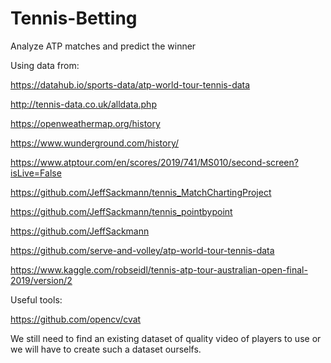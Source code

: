 # Tennis-Betting
Analyze ATP matches and predict the winner

Using data from:

https://datahub.io/sports-data/atp-world-tour-tennis-data

http://tennis-data.co.uk/alldata.php

https://openweathermap.org/history

https://www.wunderground.com/history/

https://www.atptour.com/en/scores/2019/741/MS010/second-screen?isLive=False

https://github.com/JeffSackmann/tennis_MatchChartingProject

https://github.com/JeffSackmann/tennis_pointbypoint

https://github.com/JeffSackmann

https://github.com/serve-and-volley/atp-world-tour-tennis-data

https://www.kaggle.com/robseidl/tennis-atp-tour-australian-open-final-2019/version/2


Useful tools:

https://github.com/opencv/cvat

We still need to find an existing dataset of quality video of players to use or we will have to create such a dataset ourselfs. 
